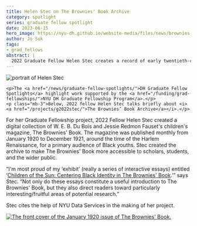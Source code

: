 ```yaml
---
title: Helen Stec on The Brownies' Book Archive
category: spotlight
series: graduate fellow spotlight
date: 2023-06-15
hero_image: https://nyu-dh.github.io/website-media/files/news/brownies-banner.jpg
author: Jo Suk
tags:
- grad_fellows
abstract: |
  2022 Graduate Fellow Helen Stec creates a record of early twentieth-century Black childhood
---
```


<article class="message is-success mb-4" style="max-width:800px">
  <div class="message-body has-text-warning">
    <img src="https://nyu-dh.github.io/website-media/files/people/stec.jpg" class="is-pulled-right circle-128" alt="portrait of Helen Stec"/>

    <p>The <a href="/news/graduate-fellow-spotlights/">DH Graduate Fellow Spotlights</a> highlight work supported by the <a href="/funding/grad-fellowships/">NYU DH Graduate Fellowship Program</a>.</p>
    <p class="mb-3">Below, 2022 fellow Helen Stec talks briefly about <i><a href="/projects/g2022stec/">The Brownies’ Book Archive</a></i>.</p>

  </div>
</article>

For her Graduate Fellowship project, 2022 Fellow Helen Stec created a digital collection of W. E. B. Du Bois and Jessie Redmon Fauset's children's magazine, The Brownies' Book. The magazine was published monthly from January 1920 to December 1921, around the time of the Harlem Renaissance, for a primary audience of Black youths. Stec created the archive to make The Brownies' Book more accessible to scholars, students, and the wider public.

“I'm most proud of my ‘exhibit’ (really a series of interactive essays) entitled ‘[Children of the Sun: Centering Black Identity in The Brownies' Book](https://helen.hosting.nyu.edu/browniesbookarchive/exhibits/show/intro/intro).’” says Stec. “Not only do these essays constitute a useful introduction to The Brownies' Book, but they also direct readers toward particularly interesting/fruitful areas of potential research.”

Stec cites the help of NYU Data Services in the making of her project.

<a href="https://helen.hosting.nyu.edu/browniesbookarchive/" target="_none">
  <img src="https://nyu-dh.github.io/website-media/files/news/brownies_book_stec.jpeg" alt="The front cover of the January 1920 issue of The Brownies' Book."/>
</a>